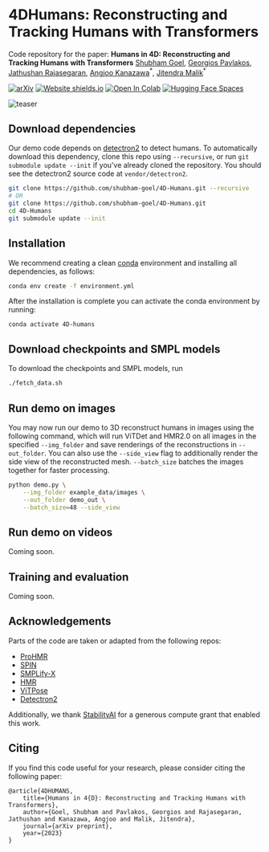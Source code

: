 # 4DHumans: Reconstructing and Tracking Humans with Transformers
Code repository for the paper:
**Humans in 4D: Reconstructing and Tracking Humans with Transformers**
[Shubham Goel](https://people.eecs.berkeley.edu/~shubham-goel/), [Georgios Pavlakos](https://geopavlakos.github.io/), [Jathushan Rajasegaran](http://people.eecs.berkeley.edu/~jathushan/), [Angjoo Kanazawa](https://people.eecs.berkeley.edu/~kanazawa/)<sup>\*</sup>, [Jitendra Malik](http://people.eecs.berkeley.edu/~malik/)<sup>\*</sup>

[![arXiv](https://img.shields.io/badge/arXiv-2305.20091-00ff00.svg)](https://arxiv.org/pdf/2305.20091.pdf)  [![Website shields.io](https://img.shields.io/website-up-down-green-red/http/shields.io.svg)](https://shubham-goel.github.io/4dhumans/)     [![Open In Colab](https://colab.research.google.com/assets/colab-badge.svg)](https://colab.research.google.com/drive/1Ex4gE5v1bPR3evfhtG7sDHxQGsWwNwby?usp=sharing)  [![Hugging Face Spaces](https://img.shields.io/badge/%F0%9F%A4%97%20Hugging%20Face-Spaces-blue)](https://huggingface.co/spaces/brjathu/HMR2.0)


![teaser](assets/teaser.png)

## Download dependencies
Our demo code depends on [detectron2](https://github.com/facebookresearch/detectron2) to detect humans.
To automatically download this dependency, clone this repo using `--recursive`, or run `git submodule update --init` if you've already cloned the repository. You should see the detectron2 source code at `vendor/detectron2`.
```bash
git clone https://github.com/shubham-goel/4D-Humans.git --recursive
# OR
git clone https://github.com/shubham-goel/4D-Humans.git
cd 4D-Humans
git submodule update --init
```

## Installation
We recommend creating a clean [conda](https://docs.conda.io/) environment and installing all dependencies, as follows:
```bash
conda env create -f environment.yml
```

After the installation is complete you can activate the conda environment by running:
```
conda activate 4D-humans
```

## Download checkpoints and SMPL models
To download the checkpoints and SMPL models, run
```bash
./fetch_data.sh
```

## Run demo on images
You may now run our demo to 3D reconstruct humans in images using the following command, which will run ViTDet and HMR2.0 on all images in the specified `--img_folder` and save renderings of the reconstructions in `--out_folder`. You can also use the `--side_view` flag to additionally render the side view of the reconstructed mesh. `--batch_size` batches the images together for faster processing.
```bash
python demo.py \
    --img_folder example_data/images \
    --out_folder demo_out \
    --batch_size=48 --side_view
```

## Run demo on videos
Coming soon.

## Training and evaluation
Coming soon.

## Acknowledgements
Parts of the code are taken or adapted from the following repos:
- [ProHMR](https://github.com/nkolot/ProHMR)
- [SPIN](https://github.com/nkolot/SPIN)
- [SMPLify-X](https://github.com/vchoutas/smplify-x)
- [HMR](https://github.com/akanazawa/hmr)
- [ViTPose](https://github.com/ViTAE-Transformer/ViTPose)
- [Detectron2](https://github.com/facebookresearch/detectron2)

Additionally, we thank [StabilityAI](https://stability.ai/) for a generous compute grant that enabled this work.

## Citing
If you find this code useful for your research, please consider citing the following paper:

```
@article{4DHUMANS,
    title={Humans in 4{D}: Reconstructing and Tracking Humans with Transformers},
    author={Goel, Shubham and Pavlakos, Georgios and Rajasegaran, Jathushan and Kanazawa, Angjoo and Malik, Jitendra},
    journal={arXiv preprint},
    year={2023}
}
```

